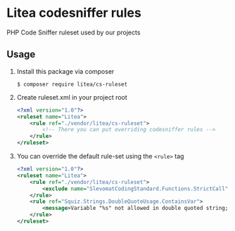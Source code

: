 # Litea codesniffer rules
PHP Code Sniffer ruleset used by our projects

## Usage

1. Install this package via composer

    ```shell
    $ composer require litea/cs-ruleset
    ```
    
2. Create ruleset.xml in your project root


    ```xml
    <?xml version="1.0"?>
    <ruleset name="Litea">
        <rule ref="./vendor/litea/cs-ruleset">
            <!-- There you can put overriding codesniffer rules -->
        </rule>
    </ruleset>
    ```
    
3. You can override the default rule-set using the `<rule>` tag

    ```xml
    <?xml version="1.0"?>
    <ruleset name="Litea">
        <rule ref="./vendor/litea/cs-ruleset">
            <exclude name="SlevomatCodingStandard.Functions.StrictCall"/>
        </rule>
        <rule ref="Squiz.Strings.DoubleQuoteUsage.ContainsVar">
            <message>Variable "%s" not allowed in double quoted string; use sprintf() instead</message>
        </rule>
    </ruleset>
    ```